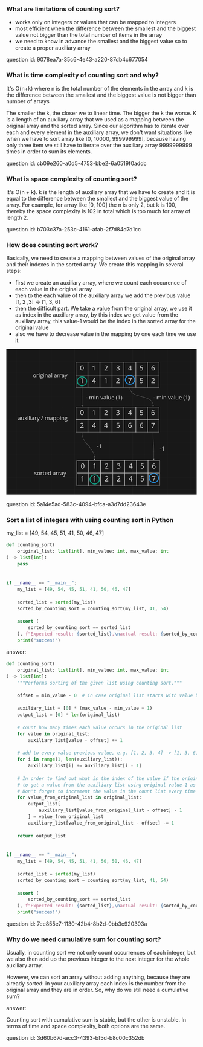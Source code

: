 ### What are limitations of counting sort?

- works only on integers or values that can be mapped to integers
- most efficient when the difference between the smallest and the biggest value not bigger than the total number of items in the array
- we need to know in advance the smallest and the biggest value so to create a proper auxiliary array

question id: 9078ea7a-35c6-4e43-a220-87db4c677054


### What is time complexity of counting sort and why?

It's O(n+k) where n is the total number of the elements in the array
and k is the difference between the smallest and the biggest value is not bigger than number of arrays

The smaller the k, the closer we to linear time. The bigger the k the worse.
K is a length of an auxiliary array that we used as a mapping between the original
array and the sorted array. Since our algorithm has to iterate over each and every
element in the auxiliary array, we don't want situations like when we have to sort
array like [0, 10000, 999999999], because having only three item we still have to
iterate over the auxiliary array 9999999999 times in order to sum its elements.

question id: cb09e260-a0d5-4753-bbe2-6a0519f0addc


### What is space complexity of counting sort?

It's O(n + k). k is the length of auxiliary array that we have to create and it is equal to the 
difference between the smallest and the biggest value of the array. For example, for array
like [0, 100] the n is only 2, but k is 100, thereby the space complexity is 102 in total which is 
too much for array of length 2.

question id: b703c37a-253c-4161-afab-2f7d84d7d1cc


### How does counting sort work?

Basically, we need to create a mapping between values of the original array and their
indexes in the sorted array.
We create this mapping in several steps:
- first we create an auxiliary array, where we count each occurence of each value in the original array
- then to the each value of the auxiliary array we add the previous value [1, 2 ,3] -> [1, 3, 6]
- then the difficult part. We take a value from the original array, we use it as index in the auxiliary array, by this index we get value from
the auxiliary array, this value-1 would be the index in the sorted array for the original value
- also we have to decrease value in the mapping by one each time we use it
  
![mapping.png](mapping.png)

question id: 5a14e5ad-583c-4094-bfca-a3d7dd23643e


### Sort a list of integers with using counting sort in Python

my_list = [49, 54, 45, 51, 41, 50, 46, 47]


```python
def counting_sort(
    original_list: list[int], min_value: int, max_value: int
) -> list[int]:
    pass


if __name__ == "__main__":
    my_list = [49, 54, 45, 51, 41, 50, 46, 47]

    sorted_list = sorted(my_list)
    sorted_by_counting_sort = counting_sort(my_list, 41, 54)

    assert (
        sorted_by_counting_sort == sorted_list
    ), f"Expected result: {sorted_list},\nactual result: {sorted_by_counting_sort}"
    print("succes!")
```


answer:

```python
def counting_sort(
    original_list: list[int], min_value: int, max_value: int
) -> list[int]:
    """Performs sorting of the given list using counting sort."""

    offset = min_value - 0  # in case original list starts with value bigger than zero

    auxiliary_list = [0] * (max_value - min_value + 1)
    output_list = [0] * len(original_list)

    # count how many times each value occurs in the original list
    for value in original_list:
        auxiliary_list[value - offset] += 1

    # add to every value previous value, e.g. [1, 2, 3, 4] -> [1, 3, 6, 10]
    for i in range(1, len(auxiliary_list)):
        auxiliary_list[i] += auxiliary_list[i - 1]

    # In order to find out what is the index of the value if the original list is sorted we need
    # to get a value from the auxiliary list using original value-1 as index
    # Don't forget to increment the value in the count list every time you access it
    for value_from_original_list in original_list:
        output_list[
            auxiliary_list[value_from_original_list - offset] - 1
        ] = value_from_original_list
        auxiliary_list[value_from_original_list - offset] -= 1

    return output_list


if __name__ == "__main__":
    my_list = [49, 54, 45, 51, 41, 50, 50, 46, 47]

    sorted_list = sorted(my_list)
    sorted_by_counting_sort = counting_sort(my_list, 41, 54)

    assert (
        sorted_by_counting_sort == sorted_list
    ), f"Expected result: {sorted_list},\nactual result: {sorted_by_counting_sort}"
    print("succes!")
```

question id: 7ee855e7-1130-42b4-8b2d-0bb3c920303a


### Why do we need cumulative sum for counting sort?

Usually, in counting sort we not only count occurrences of each integer,
but we also then add up the previous integer to the next integer for the whole auxiliary array.

However, we can sort an array without adding anything, because they are already sorted: 
in your auxiliary array each index is the number from the original array and they are 
in order. So, why do we still need a cumulative sum?

answer:

Counting sort with cumulative sum is stable, but the other is unstable.
In terms of time and space complexity, both options are the same.

question id: 3d60b67d-acc3-4393-bf5d-b8c00c352db